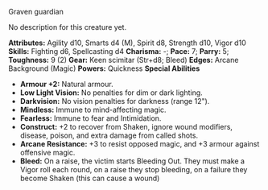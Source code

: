 Graven guardian

No description for this creature yet.

**Attributes:** Agility d10, Smarts d4 (M), Spirit d8, Strength d10,
Vigor d10
**Skills:** Fighting d6, Spellcasting d4
**Charisma:** -; **Pace:** 7; **Parry:** 5; **Toughness:** 9 (2)
**Gear:** Keen scimitar (Str+d8; Bleed)
**Edges:** Arcane Background (Magic)
**Powers:** Quickness
**Special Abilities**
- **Armour +2:** Natural armour.
- **Low Light Vision:** No penalties for dim or dark lighting.
- **Darkvision:** No vision penalties for darkness (range 12").
- **Mindless:** Immune to mind-affecting magic.
- **Fearless:** Immune to fear and Intimidation.
- **Construct:** +2 to recover from Shaken, ignore wound modifiers,
disease, poison, and extra damage from called shots.
- **Arcane Resistance:** +3 to resist opposed magic, and +3 armour
against offensive magic.
- **Bleed:** On a raise, the victim starts Bleeding Out. They must make
a Vigor roll each round, on a raise they stop bleeding, on a failure
they become Shaken (this can cause a wound)

